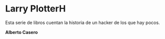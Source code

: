 # Larry PlotterH
Esta serie de libros cuentan la historia de un hacker de los que hay pocos.

**Alberto Casero**
